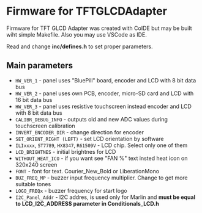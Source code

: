 # Firmware for TFTGLCDAdapter

Firmware for TFT GLCD Adapter was created with CoIDE but may be built wiht simple Makefile. Also you may use VSCode as IDE.

Read and change **inc/defines.h** to set proper parameters.

## Main parameters
* `HW_VER_1`                     - panel uses "BluePill" board, encoder and LCD with 8 bit data bus
* `HW_VER_2`                     - panel uses own PCB, encoder, micro-SD card and LCD with 16 bit data bus
* `HW_VER_3`                     - panel uses resistive touchscreen instead encoder and LCD with 8 bit data bus
* `CALIBR_DEBUG_INFO`            - outputs old and new ADC values during touchscreen calibration
* `INVERT_ENCODER_DIR`           - change direction for encoder
* `SET_ORIENT_RIGHT (LEFT)`      - set LCD orientation by software
* `ILIxxxx`, `ST7789`, `HX8347`, `R61509V` - LCD chip. Select only one of them
* `LCD_BRIGHTNES`                - initial brightnes for LCD
* `WITHOUT_HEAT_ICO`             - if you want see "FAN %" text insted heat icon on 320x240 screen
* `FONT`                         - font for text. Courier_New_Bold or LiberationMono
* `BUZ_FREQ_MP`                  - buzzer input frequency multiplier. Change to get more suitable tones
* `LOGO_FREQx`                   - buzzer frequency for start logo
* `I2C_Panel_Addr`               - I2C addres, is used only for Marlin and **must be equal to LCD_I2C_ADDRESS parameter in Conditionals_LCD.h**
